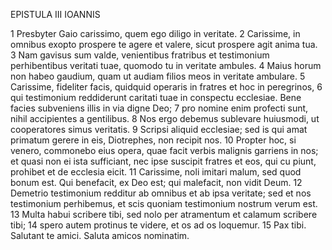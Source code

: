 EPISTULA III IOANNIS

1 Presbyter Gaio carissimo, quem ego diligo in veritate.
2 Carissime, in omnibus exopto prospere te agere et valere, sicut prospere agit anima tua. 
3 Nam gavisus sum valde, venientibus fratribus et testimonium perhibentibus veritati tuae, quomodo tu in veritate ambules. 
4 Maius horum non habeo gaudium, quam ut audiam filios meos in veritate ambulare.
5 Carissime, fideliter facis, quidquid operaris in fratres et hoc in peregrinos, 
6 qui testimonium reddiderunt caritati tuae in conspectu ecclesiae. Bene facies subveniens illis in via digne Deo; 
7 pro nomine enim profecti sunt, nihil accipientes a gentilibus. 
8 Nos ergo debemus sublevare huiusmodi, ut cooperatores simus veritatis.
9 Scripsi aliquid ecclesiae; sed is qui amat primatum gerere in eis, Diotrephes, non recipit nos. 
10 Propter hoc, si venero, commonebo eius opera, quae facit verbis malignis garriens in nos; et quasi non ei ista sufficiant, nec ipse suscipit fratres et eos, qui cu piunt, prohibet et de ecclesia eicit.
11 Carissime, noli imitari malum, sed quod bonum est. Qui benefacit, ex Deo est; qui malefacit, non vidit Deum.
12 Demetrio testimonium redditur ab omnibus et ab ipsa veritate; sed et nos testimonium perhibemus, et scis quoniam testimonium nostrum verum est.
13 Multa habui scribere tibi, sed nolo per atramentum et calamum scribere tibi; 
14 spero autem protinus te videre, et os ad os loquemur.
15 Pax tibi. Salutant te amici. Saluta amicos nominatim.
